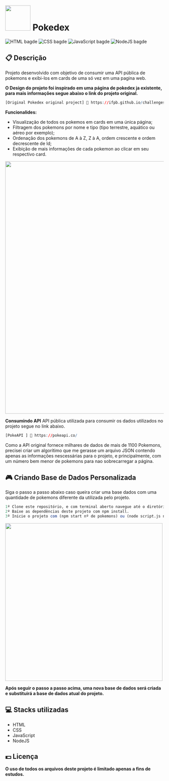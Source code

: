 <h1><img width="80px" height="80px" src="https://i.imgur.com/xCuEJI7.png"> Pokedex</h1>

![HTML bagde](https://img.shields.io/badge/html5-%23E34F26.svg?style=for-the-badge&logo=html5&logoColor=white)
![CSS bagde](https://img.shields.io/badge/css3-%231572B6.svg?style=for-the-badge&logo=css3&logoColor=white)
![JavaScript bagde](https://img.shields.io/badge/javascript-%23323330.svg?style=for-the-badge&logo=javascript&logoColor=%23F7DF1E)
![NodeJS bagde](https://img.shields.io/badge/node.js-6DA55F?style=for-the-badge&logo=node.js&logoColor=white)

## 📋 Descrição

Projeto desenvolvido com objetivo de consumir uma API pública de pokemons e exibi-los em cards de uma só vez em uma pagina web.

**O Design do projeto foi inspirado em uma página de pokedex ja existente, para mais informações segue abaixo o link do projeto original.**

```r
[Original Pokedex original project] 🔗 https://ifpb.github.io/challenges/web/front-end/js/pokedex/
```

**Funcionalides:**

-   Visualização de todos os pokemos em cards em uma única página;
-   Filtragem dos pokemons por nome e tipo (tipo terrestre, aquático ou aéreo por exemplo);
-   Ordenação dos pokemons de A à Z, Z à A, ordem crescente e ordem decrescente de Id;
-   Exibição de mais informações de cada pokemon ao clicar em seu respectivo card.

<img width="800px" src="https://user-images.githubusercontent.com/105606295/192077415-407f9c89-ba61-40f2-b117-1ca207a651d6.png">

**Consumindo API**
API pública utilizada para consumir os dados utilizados no projeto segue no link abaixo.

```r
[PokeAPI ] 🔗 https://pokeapi.co/
```

Como a API original fornece milhares de dados de mais de 1100 Pokemons, precisei criar um algorítimo que me gerasse um arquivo JSON contendo apenas as informações nescessárias para o projeto, e principalmente, com um número bem menor de pokemons para nao sobrecarregar a página.

## 🎮 Criando Base de Dados Personalizada

Siga o passo a passo abaixo caso queira criar uma base dados com uma quantidade de pokemons diferente da utilizada pelo projeto.

```r
1º Clone este repositório, e com terminal aberto navegue até o diretório deste projeto.
2º Baixe as dependências deste projeto com npm install.
3º Inicie o projeto com (npm start nº de pokemons) ou (node script.js nº de pokemons).
```

<img width="500px" src="https://user-images.githubusercontent.com/105606295/192077554-6c733252-55f3-45d8-9180-4eb83be6b6c9.png">

**Após seguir o passo a passo acima, uma nova base de dados será criada e substituirá a base de dados atual do projeto.**

## 💻 Stacks utilizadas

-   HTML
-   CSS
-   JavaScript
-   NodeJS

## 💵 Licença

**O uso de todos os arquivos deste projeto é limitado apenas a fins de estudos.**
